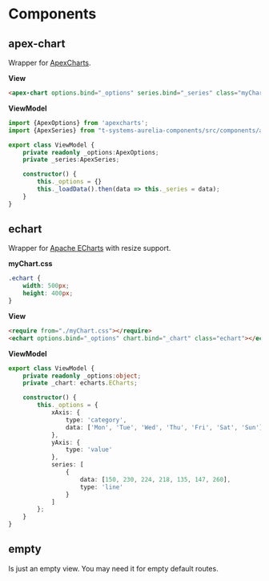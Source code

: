 # Components

## apex-chart

Wrapper for [ApexCharts](https://apexcharts.com/).

**View**
```html
<apex-chart options.bind="_options" series.bind="_series" class="myChart"></apex-chart>
```
**ViewModel**
```typescript
import {ApexOptions} from 'apexcharts';
import {ApexSeries} from "t-systems-aurelia-components/src/components/apex-chart/apex-chart";

export class ViewModel {
    private readonly _options:ApexOptions;
    private _series:ApexSeries;

    constructor() {
        this._options = {}
        this._loadData().then(data => this._series = data);
    }
}
```

## echart

Wrapper for [Apache ECharts](https://echarts.apache.org/) with resize support.

**myChart.css**
```css
.echart {
    width: 500px;
    height: 400px;
}
```

**View**
```html
<require from="./myChart.css"></require>
<echart options.bind="_options" chart.bind="_chart" class="echart"></echart>
```
**ViewModel**
```typescript
export class ViewModel {
    private readonly _options:object;
    private _chart: echarts.ECharts;

    constructor() {
        this._options = {
            xAxis: {
                type: 'category',
                data: ['Mon', 'Tue', 'Wed', 'Thu', 'Fri', 'Sat', 'Sun']
            },
            yAxis: {
                type: 'value'
            },
            series: [
                {
                    data: [150, 230, 224, 218, 135, 147, 260],
                    type: 'line'
                }
            ]
        };
    }
}
```

## empty

Is just an empty view. You may need it for empty default routes.
